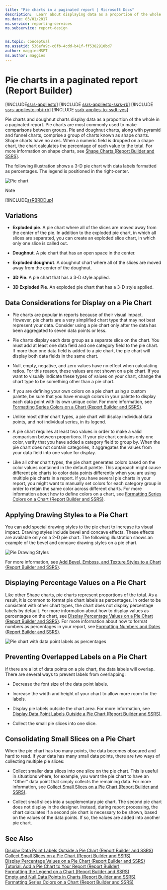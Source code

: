 ```yaml
---
title: "Pie charts in a paginated report | Microsoft Docs"
description:  Learn about displaying data as a proportion of the whole with the use of pie charts and doughnut charts in Report Builder. 
ms.date: 03/01/2017
ms.service: reporting-services
ms.subservice: report-design


ms.topic: conceptual
ms.assetid: 536efa9c-c6fb-4cdd-b41f-ff5382910bd7
author: maggiesMSFT
ms.author: maggies
---
```

# Pie charts in a paginated report (Report Builder)

[!INCLUDE[ssrs-appliesto](../../includes/ssrs-appliesto.md)] [!INCLUDE [ssrs-appliesto-ssrs-rb](../../includes/ssrs-appliesto-ssrs-rb.md)] [!INCLUDE [ssrs-appliesto-pbi-rb](../../includes/ssrs-appliesto-pbi-rb.md)] [!INCLUDE [ssrb-applies-to-ssdt-yes](../../includes/ssrb-applies-to-ssdt-yes.md)]

  Pie charts and doughnut charts display data as a proportion of the whole in a paginated report. Pie charts are most commonly used to make comparisons between groups. Pie and doughnut charts, along with pyramid and funnel charts, comprise a group of charts known as shape charts. Shape charts have no axes. When a numeric field is dropped on a shape chart, the chart calculates the percentage of each value to the total. For more information on shape charts, see [Shape Charts &#40;Report Builder and SSRS&#41;](../../reporting-services/report-design/shape-charts-report-builder-and-ssrs.md).  
  
 The following illustration shows a 3-D pie chart with data labels formatted as percentages.  The legend is positioned in the right-center.  
  
 ![Pie chart](../../reporting-services/report-design/media/piechart.gif "Pie chart")  
  
> [!NOTE]  
>  [!INCLUDE[ssRBRDDup](../../includes/ssrbrddup-md.md)]  
  
## Variations  
  
-   **Exploded pie**. A pie chart where all of the slices are moved away from the center of the pie. In addition to the exploded pie chart, in which all slices are separated, you can create an exploded slice chart, in which only one slice is called out.  
  
-   **Doughnut**. A pie chart that has an open space in the center.  
  
-   **Exploded doughnut**. A doughnut chart where all of the slices are moved away from the center of the doughnut.  
  
-   **3D Pie**. A pie chart that has a 3-D style applied.  
  
-   **3D Exploded Pie**. An exploded pie chart that has a 3-D style applied.  
  
## Data Considerations for Display on a Pie Chart  
  
-   Pie charts are popular in reports because of their visual impact. However, pie charts are a very simplified chart type that may not best represent your data. Consider using a pie chart only after the data has been aggregated to seven data points or less.  
  
-   Pie charts display each data group as a separate slice on the chart. You must add at least one data field and one category field to the pie chart. If more than one data field is added to a pie chart, the pie chart will display both data fields in the same chart.  
  
-   Null, empty, negative, and zero values have no effect when calculating ratios. For this reason, these values are not shown on a pie chart. If you want to visually indicate these types of values on your chart, change the chart type to be something other than a pie chart.  
  
-   If you are defining your own colors on a pie chart using a custom palette, be sure that you have enough colors in your palette to display each data point with its own unique color. For more information, see [Formatting Series Colors on a Chart &#40;Report Builder and SSRS&#41;](../../reporting-services/report-design/formatting-series-colors-on-a-chart-report-builder-and-ssrs.md).  
  
-   Unlike most other chart types, a pie chart will display individual data points, and not individual series, in its legend.  
  
-   A pie chart requires at least two values in order to make a valid comparison between proportions. If your pie chart contains only one color, verify that you have added a category field to group by. When the pie chart does not contain categories, it aggregates the values from your data field into one value for display.  
  
-   Like all other chart types, the pie chart generates colors based on the color values contained in the default palette. This approach might cause different pie charts to color data points differently when you are using multiple pie charts in a report. If you have several pie charts in your report, you might want to manually set colors for each category group in order to retain the same color across different charts. For more information about how to define colors on a chart, see [Formatting Series Colors on a Chart &#40;Report Builder and SSRS&#41;](../../reporting-services/report-design/formatting-series-colors-on-a-chart-report-builder-and-ssrs.md).  
  
## Applying Drawing Styles to a Pie Chart  
 You can add special drawing styles to the pie chart to increase its visual impact. Drawing styles include bevel and concave effects. These effects are available only on a 2-D pie chart. The following illustration shows an example of the bevel and concave drawing styles on a pie chart.  
  
 ![Pie Drawing Styles](../../reporting-services/report-design/media/rs-piedrawingeffects-concave2.gif "Pie Drawing Styles")  
  
 For more information, see [Add Bevel, Emboss, and Texture Styles to a Chart &#40;Report Builder and SSRS&#41;](../../reporting-services/report-design/chart-effects-add-bevel-emboss-or-texture-report-builder.md).  
  
## Displaying Percentage Values on a Pie Chart  
 Like other Shape charts, pie charts represent proportions of the total. As a result, it is common to format pie chart labels as percentages. In order to be consistent with other chart types, the chart does not display percentage labels by default. For more information about how to display values as percentages on the chart, see [Display Percentage Values on a Pie Chart &#40;Report Builder and SSRS&#41;](../../reporting-services/report-design/display-percentage-values-on-a-pie-chart-report-builder-and-ssrs.md). For more information about how to format numbers as percentages in your report, see [Formatting Numbers and Dates &#40;Report Builder and SSRS&#41;](../../reporting-services/report-design/formatting-numbers-and-dates-report-builder-and-ssrs.md).  
  
 ![Pie chart with data point labels as percentages](../../reporting-services/report-design/media/rs-piechartpercentages.gif "Pie chart with data point labels as percentages")  
  
## Preventing Overlapped Labels on a Pie Chart  
 If there are a lot of data points on a pie chart, the data labels will overlap. There are several ways to prevent labels from overlapping:  
  
-   Decrease the font size of the data point labels.  
  
-   Increase the width and height of your chart to allow more room for the labels.  
  
-   Display pie labels outside the chart area. For more information, see [Display Data Point Labels Outside a Pie Chart &#40;Report Builder and SSRS&#41;](../../reporting-services/report-design/display-data-point-labels-outside-a-pie-chart-report-builder-and-ssrs.md).  
  
-   Collect the small pie slices into one slice.  
  
## Consolidating Small Slices on a Pie Chart  
 When the pie chart has too many points, the data becomes obscured and hard to read. If your data has many small data points, there are two ways of collecting multiple pie slices:  
  
-   Collect smaller data slices into one slice on the pie chart. This is useful in situations where, for example, you want the pie chart to have an "Other" data point that simply collects the remaining data. For more information, see [Collect Small Slices on a Pie Chart &#40;Report Builder and SSRS&#41;](../../reporting-services/report-design/collect-small-slices-on-a-pie-chart-report-builder-and-ssrs.md).  
  
-   Collect small slices into a supplementary pie chart. The second pie chart does not display in the designer. Instead, during report processing, the chart calculates if a second pie chart is necessary to be shown, based on the values of the data points. If so, the values are added into another pie chart.  
  
## See Also  
 [Display Data Point Labels Outside a Pie Chart &#40;Report Builder and SSRS&#41;](../../reporting-services/report-design/display-data-point-labels-outside-a-pie-chart-report-builder-and-ssrs.md)   
 [Collect Small Slices on a Pie Chart &#40;Report Builder and SSRS&#41;](../../reporting-services/report-design/collect-small-slices-on-a-pie-chart-report-builder-and-ssrs.md)   
 [Display Percentage Values on a Pie Chart &#40;Report Builder and SSRS&#41;](../../reporting-services/report-design/display-percentage-values-on-a-pie-chart-report-builder-and-ssrs.md)   
 [Tutorial: Add a Pie Chart to Your Report &#40;Report Builder&#41;](../../reporting-services/tutorial-add-a-pie-chart-to-your-report-report-builder.md)   
 [Formatting the Legend on a Chart &#40;Report Builder and SSRS&#41;](../../reporting-services/report-design/chart-legend-formatting-report-builder.md)   
 [Empty and Null Data Points in Charts &#40;Report Builder and SSRS&#41;](../../reporting-services/report-design/empty-and-null-data-points-in-charts-report-builder-and-ssrs.md)   
 [Formatting Series Colors on a Chart &#40;Report Builder and SSRS&#41;](../../reporting-services/report-design/formatting-series-colors-on-a-chart-report-builder-and-ssrs.md)  
  
  
